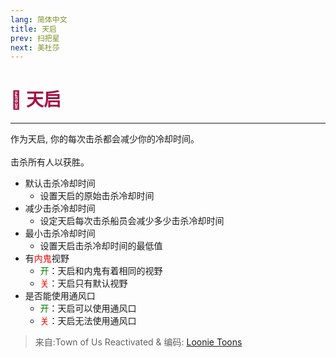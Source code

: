 ```yaml
---
lang: 简体中文
title: 天启
prev: 扫把星
next: 美杜莎
---
```


# <font color="#a41342">💪 <b>天启</b></font> <Badge text="Killing" type="tip" vertical="middle"/>

***

作为天启, 你的每次击杀都会减少你的冷却时间。<br><br>
击杀所有人以获胜。

- 默认击杀冷却时间
  - 设置天启的原始击杀冷却时间
- 减少击杀冷却时间
  - 设定天启每次击杀船员会减少多少击杀冷却时间
- 最小击杀冷却时间
  - 设置天启击杀冷却时间的最低值
- 有<font color=red>内鬼</font>视野
  - <font color=green>开</font>：天启和内鬼有着相同的视野
  - <font color=red>关</font>：天启只有默认视野
- 是否能使用通风口
  - <font color=green>开</font>：天启可以使用通风口
  - <font color=red>关</font>：天启无法使用通风口

> 来自:Town of Us Reactivated & 编码: [Loonie Toons](https://github.com/Loonie-Toons)
